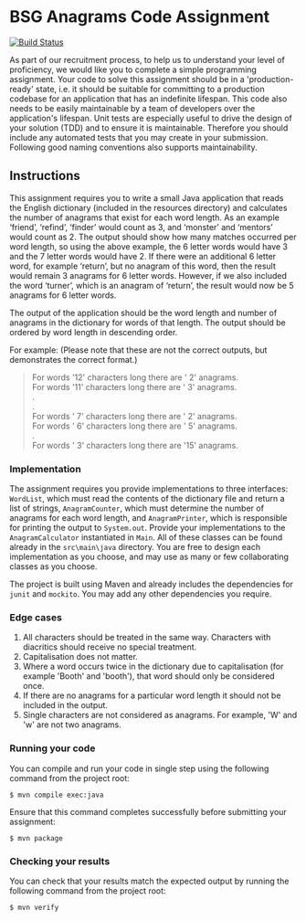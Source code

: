 BSG Anagrams Code Assignment
============================

[![Build Status](https://travis-ci.org/BSG-Africa/anagram.svg?branch=master)](https://travis-ci.org/BSG-Africa/anagram)

As part of our recruitment process, to help us to understand your level of proficiency, we would like you to complete a 
simple programming assignment. Your code to solve this assignment should be in a 'production-ready' state, i.e. it 
should be suitable for committing to a production codebase for an application that has an indefinite lifespan. This code 
also needs to be easily maintainable by a team of developers over the application's lifespan. Unit tests are especially 
useful to drive the design of your solution (TDD) and to ensure it is maintainable. Therefore you should include any 
automated tests that you may create in your submission. Following good naming conventions also supports maintainability.

Instructions
------------

This assignment requires you to write a small Java application that reads the English dictionary (included in the 
resources directory) and calculates the number of anagrams that exist for each word length. As an example ‘friend’, 
‘refind’, ‘finder’ would count as 3, and ‘monster’ and ‘mentors’ would count as 2. The output should show how many 
matches occurred per word length, so using the above example, the 6 letter words would have 3 and the 7 letter words 
would have 2. If there were an additional 6 letter word, for example ‘return’, but no anagram of this word, then the 
result would remain 3 anagrams for 6 letter words. However, if we also included the word ‘turner’, which is an anagram 
of ‘return’, the result would now be 5 anagrams for 6 letter words.

The output of the application should be the word length and number of anagrams in the dictionary for words of that 
length. The output should be ordered by word length in descending order.
 
For example: (Please note that these are not the correct outputs, but demonstrates the correct format.)
> For words '12' characters long there are ' 2' anagrams.  
> For words '11' characters long there are ' 3' anagrams.  
> .  
> .  
> For words ' 7' characters long there are ' 2' anagrams.  
> For words ' 6' characters long there are ' 5' anagrams.  
> .  
> For words ' 3' characters long there are '15' anagrams.  

### Implementation
The assignment requires you provide implementations to three interfaces: `WordList`, which must read the contents of the
dictionary file and return a list of strings, `AnagramCounter`, which must determine the number of anagrams for each 
word length, and `AnagramPrinter`, which is responsible for printing the output to `System.out`.
Provide your implementations to the `AnagramCalculator` instantiated in `Main`. All of these classes can be found 
already in the `src\main\java` directory. You are free to design each implementation as you choose, and may use as many
or few collaborating classes as you choose.

The project is built using Maven and already includes the dependencies for `junit` and `mockito`. You may add any other
dependencies you require.

### Edge cases
1. All characters should be treated in the same way. Characters with diacritics should receive no special treatment.
1. Capitalisation does not matter.
1. Where a word occurs twice in the dictionary due to capitalisation (for example 'Booth' and 'booth'), that word should
   only be considered once.
1. If there are no anagrams for a particular word length it should not be included in the output.
1. Single characters are not considered as anagrams. For example, 'W' and 'w' are not two anagrams.

### Running your code
You can compile and run your code in single step using the following command from the project root:

    $ mvn compile exec:java
    
Ensure that this command completes successfully before submitting your assignment:

    $ mvn package
    
### Checking your results
You can check that your results match the expected output by running the following command from the project root: 

    $ mvn verify
